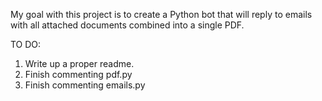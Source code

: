 My goal with this project is to create a Python bot that will reply to emails with all attached documents combined into a single PDF.

TO DO: 
1. Write up a proper readme.
2. Finish commenting pdf.py
3. Finish commenting emails.py